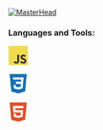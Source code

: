 
<!--
**GGmipana/GGmipana** is a ✨ _special_ ✨ repository because its `README.md` (this file) appears on your GitHub profile.
-->

[![MasterHead](https://images.hdqwalls.com/download/women-pixel-art-4k-98-1366x768.jpg)](https://github.com/GGmipana)

<h3 align="left">Languages and Tools:</h3>



<p align="left"> <a href="https://developer.mozilla.org/en-US/docs/Web/JavaScript" target="_blank"> <img src="https://github.com/devicons/devicon/blob/master/icons/javascript/javascript-original.svg?short_path=7975261" alt="javascript" width="40" height="40"/> </a> </p> 

<p align="left"> <a href="https://www.w3schools.com/css/" target="_blank"> <img src="https://github.com/devicons/devicon/blob/master/icons/css3/css3-plain.svg" alt="CSS3" width="40" height="40"/> </a> </p>


<p align="left"> <a href="[https://developer.mozilla.org/en-US/docs/Web/JavaScript](https://www.w3schools.com/css/)" target="_blank"> <img src="https://github.com/devicons/devicon/blob/master/icons/html5/html5-plain.svg" alt="HTML5" width="40" height="40"/> </a> </p>






